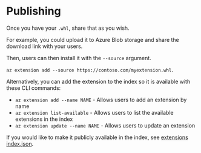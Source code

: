 Publishing
==========

Once you have your `.whl`, share that as you wish.

For example, you could upload it to Azure Blob storage and share the download link with your users.

Then, users can then install it with the `--source` argument.

`az extension add --source https://contoso.com/myextension.whl`.

Alternatively, you can add the extension to the index so it is available with these CLI commands:
- `az extension add --name NAME` - Allows users to add an extension by name
- `az extension list-available` - Allows users to list the available extensions in the index
- `az extension update --name NAME` - Allows users to update an extension

If you would like to make it publicly available in the index, see [extensions index.json](https://github.com/Azure/azure-cli-extensions#about-indexjson).
